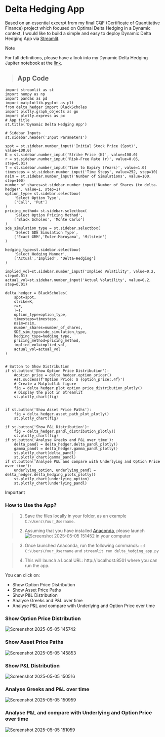 # Delta Hedging App

Based on an essential excerpt from my final CQF (Certificate of Quantitative Finance) project which focused on Optimal Delta Hedging in a Dynamic context, I would like to build a simple and easy to deploy Dynamic Delta Hedging App via [Streamlit](https://streamlit.io/).

> [!NOTE]
For full definitions, please have a look into my Dynamic Delta Hedging Jupiter notebook at the [link](https://github.com/dom00mi/Option-Pricing/blob/main/Delta%20Hedging/Dynamic%20Delta%20Hedging.ipynb). 

> ## App Code
```
import streamlit as st
import numpy as np
import pandas as pd
import matplotlib.pyplot as plt
from delta_hedger import BlackScholes 
import plotly.graph_objects as go
import plotly.express as px
# App title
st.title('Dynamic Delta Hedging App')

# Sidebar Inputs
st.sidebar.header('Input Parameters')

spot = st.sidebar.number_input('Initial Stock Price (Spot)', value=100.0)
K = st.sidebar.number_input('Strike Price (K)', value=100.0)
r = st.sidebar.number_input('Risk-Free Rate (r)', value=0.05, step=0.01)
T = st.sidebar.number_input('Time to Expiry (Years)', value=1.0)
timesteps = st.sidebar.number_input('Time Steps', value=252, step=10)
nsim = st.sidebar.number_input('Number of Simulations', value=100, step=100)
number_of_shares=st.sidebar.number_input('Number of Shares (to delta-hedge)', value=1, step=1)
option_type= st.sidebar.selectbox(
    'Select Option Type',
    ['Call', 'Put']
)
pricing_method= st.sidebar.selectbox(
    'Select Option Pricing Method',
    ['Black Scholes', 'Monte Carlo']
)
sde_simulation_type = st.sidebar.selectbox(
    'Select SDE Simulation Type',
    ['Exact GBM','Euler-Maruyama', 'Milstein']
)

hedging_type=st.sidebar.selectbox(
    'Select Hedging Manner',
    ['Actual','Implied', 'Delta-Hedging']
)

implied_vol=st.sidebar.number_input('Implied Volatility', value=0.2, step=0.01)
actual_vol=st.sidebar.number_input('Actual Volatility', value=0.2, step=0.01)

delta_hedger = BlackScholes(
    spot=spot,
    strike=K,
    r=r,
    T=T,
    option_type=option_type,
    timesteps=timesteps,
    nsim=nsim,
    number_shares=number_of_shares,
    SDE_sim_type=sde_simulation_type,
    hedging_type=hedging_type,
    pricing_method=pricing_method,
    implied_vol=implied_vol,
    actual_vol=actual_vol
)


# Button to Show Distribution
if st.button('Show Option Price Distribution'):
    #option_price = delta_hedger.option_pricer()
    #st.success(f'Option Price: $ {option_price:.4f}')
    # Create a Matplotlib figure
    fig = delta_hedger.plot_option_price_distribution_plotly()
    # Display the plot in Streamlit
    st.plotly_chart(fig)
    
    
if st.button('Show Asset Price Paths'):
    fig = delta_hedger.asset_path_plot_plotly()
    st.plotly_chart(fig)
    
if st.button('Show P&L Distribution'):
    fig = delta_hedger.pandl_distribution_plotly()
    st.plotly_chart(fig)
if st.button('Analyse Greeks and P&L over time'):
    delta_pandl = delta_hedger.delta_pandl_plotly()
    gamma_pandl = delta_hedger.gamma_pandl_plotly()
    st.plotly_chart(delta_pandl)
    st.plotly_chart(gamma_pandl)
if st.button('Analyse P&L and compare with Underlying and Option Price over time'):
    underlying_option, underlying_pandl = delta_hedger.delta_hedging_plots_plotly()
    st.plotly_chart(underlying_option)
    st.plotly_chart(underlying_pandl)
```

> [!IMPORTANT]
> ### How to Use the App?



> 1. Save the files locally in your folder, as an example `C:\Users\Your_Username`.
>
> 2. Assuming that you have installed  [Anaconda](https://www.anaconda.com/), please launch ![Screenshot 2025-05-05 151452](https://github.com/user-attachments/assets/15d4185f-b428-4f0d-ad3b-2d140e5196d6) in your computer

> 
> 3. Once launched Anaconda, run the following commands: `cd C:\Users\Your_Username` and `streamlit run delta_hedging_app.py`
>
> 4. This will launch a Local URL: http://localhost:8501 where you can run the app.

You can click on:

- Show Option Price Distribution
- Show Asset Price Paths
- Show P&L Distribution
- Analyse Greeks and P&L over time
- Analyse P&L and compare with Underlying and Option Price over time


### Show Option Price Distribution
![Screenshot 2025-05-05 145742](https://github.com/user-attachments/assets/4559edd0-a8fb-4c6e-9f66-5bb8bcd734be)



### Show Asset Price Paths
![Screenshot 2025-05-05 145853](https://github.com/user-attachments/assets/17b8f8cf-f6ad-4a3c-9987-03bbccc1ff11)

### Show P&L Distribution
![Screenshot 2025-05-05 150516](https://github.com/user-attachments/assets/ad8c8f9a-b3e8-49d1-a712-d53992dd79c8)

### Analyse Greeks and P&L over time
![Screenshot 2025-05-05 150959](https://github.com/user-attachments/assets/4cb5a7fa-9d74-40f5-b8a6-22b4590e6996)

### Analyse P&L and compare with Underlying and Option Price over time
![Screenshot 2025-05-05 151059](https://github.com/user-attachments/assets/d1e84b0a-f657-4ba3-8569-05a94c37f496)

